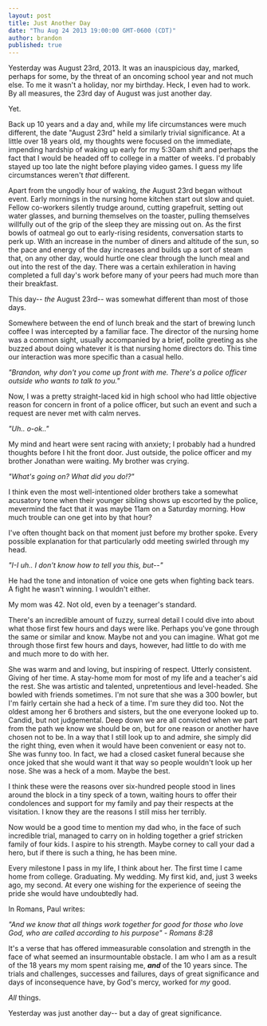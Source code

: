 ```yaml
---
layout: post
title: Just Another Day
date: "Thu Aug 24 2013 19:00:00 GMT-0600 (CDT)"
author: brandon
published: true
---
```


Yesterday was August 23rd, 2013. It was an inauspicious day, marked, perhaps for some, by the threat of an oncoming school year and not much else. To me it wasn't a holiday, nor my birthday. Heck, I even had to work. By all measures, the 23rd day of August was just another day.
 
Yet.
 
Back up 10 years and a day and, while my life circumstances were much different, the date "August 23rd" held a similarly trivial significance. At a little over 18 years old, my thoughts were focused on the immediate, impending hardship of waking up early for my 5:30am shift and perhaps the fact that I would be headed off to college in a matter of weeks. I'd probably stayed up too late the night before playing video games. I guess my life circumstances weren't _that_ different.
 
Apart from the ungodly hour of waking, _the_ August 23rd began without event. Early mornings in the nursing home kitchen start out slow and quiet. Fellow co-workers silently trudge around, cutting grapefruit, setting out water glasses, and burning themselves on the toaster, pulling themselves willfully out of the grip of the sleep they are missing out on. As the first bowls of oatmeal go out to early-rising residents, conversation starts to perk up. With an increase in the number of diners and altitude of the sun, so the pace and energy of the day increases and builds up a sort of steam that, on any other day, would hurtle one clear through the lunch meal and out into the rest of the day. There was a certain exhileration in having completed a full day's work before many of your peers had much more than their breakfast.

This day-- _the_ August 23rd-- was somewhat different than most of those days.

Somewhere between the end of lunch break and the start of brewing lunch coffee I was intercepted by a familiar face. The director of the nursing home was a common sight, usually accompanied by a brief, polite greeting as she buzzed about doing whatever it is that nursing home directors do. This time our interaction was more specific than a casual hello. 

_"Brandon, why don't you come up front with me. There's a police officer outside who wants to talk to you."_ 

Now, I was a pretty straight-laced kid in high school who had little objective reason for concern in front of a police officer, but such an event and such a request are never met with calm nerves. 

_"Uh.. o-ok.."_ 

My mind and heart were sent racing with anxiety; I probably had a hundred thoughts before I hit the front door. Just outside, the police officer and my brother Jonathan were waiting. My brother was crying. 

_"What's going on? What did you do!?"_ 

I think even the most well-intentioned older brothers take a somewhat acusatory tone when their younger sibling shows up escorted by the police, mevermind the fact that it was maybe 11am on a Saturday morning. How much trouble can one get into by that hour?

I've often thought back on that moment just before my brother spoke. Every possible explanation for that particularly odd meeting swirled through my head. 

_"I-I uh.. I don't know how to tell you this, but--"_

He had the tone and intonation of voice one gets when fighting back tears. A fight he wasn't winning. I wouldn't either.

My mom was 42. Not old, even by a teenager's standard.

There's an incredible amount of fuzzy, surreal detail I could dive into about what those first few hours and days were like. Perhaps you've gone through the same or similar and know. Maybe not and you can imagine. What got me through those first few hours and days, however, had little to do with me and much more to do with her.

She was warm and and loving, but inspiring of respect. Utterly consistent. Giving of her time. A stay-home mom for most of my life and a teacher's aid the rest. She was artistic and talented, unpretentious and level-headed. She bowled with friends sometimes. I'm not sure that she was a 300 bowler, but I'm fairly certain she had a heck of a time. I'm sure they did too. Not the oldest among her 6 brothers and sisters, but the one everyone looked up to. Candid, but not judgemental. Deep down we are all convicted when we part from the path we know we should be on, but for one reason or another have chosen not to be. In a way that I still look up to and admire, she simply did the right thing, even when it would have been convenient or easy not to. She was funny too. In fact, we had a closed casket funeral because she once joked that she would want it that way so people wouldn't look up her nose. She was a heck of a mom. Maybe the best. 

I think these were the reasons over six-hundred people stood in lines around the block in a tiny speck of a town, waiting hours to offer their condolences and support for my family and pay their respects at the visitation. I know they are the reasons I still miss her terribly.

Now would be a good time to mention my dad who, in the face of such incredible trial, managed to carry on in holding together a grief stricken family of four kids. I aspire to his strength. Maybe corney to call your dad a hero, but if there is such a thing, he has been mine.

Every milestone I pass in my life, I think about her. The first time I came home from college. Graduating. My wedding. My first kid, and, just 3 weeks ago, my second. At every one wishing for the experience of seeing the pride she would have undoubtedly had. 

In Romans, Paul writes:

_"And we know that all things work together for good for those who love God, who are called according to his purpose" - Romans 8:28_

It's a verse that has offered immeasurable consolation and strength in the face of what seemed an insurmountable obstacle. I am who I am as a result of the 18 years my mom spent raising me, _**and**_ of the 10 years since. The trials and challenges, successes and failures, days of great significance and days of inconsequence have, by God's mercy, worked for _my_ good.

_All_ things. 

Yesterday was just another day-- but a day of great significance.